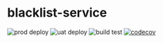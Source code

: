 # blacklist-service

![prod deploy](https://github.com/Xer0-PT/blacklist-service/actions/workflows/deploy-to-prod.yml/badge.svg)
![uat deploy](https://github.com/Xer0-PT/blacklist-service/actions/workflows/deploy-to-uat.yml/badge.svg)
![build test](https://github.com/Xer0-PT/blacklist-service/actions/workflows/build-test.yml/badge.svg)
[![codecov](https://codecov.io/gh/Xer0-PT/blacklist-service/branch/main/graph/badge.svg?token=7PQAMLN6I4)](https://codecov.io/gh/Xer0-PT/blacklist-service)
